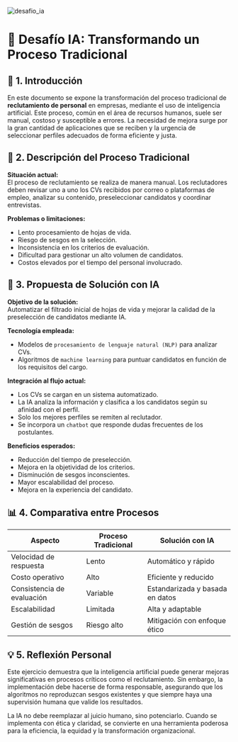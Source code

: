 ![desafio_ia](https://github.com/user-attachments/assets/cb11562c-9c8d-4c08-ae7a-c3863c63e5f4)

# 🤖 Desafío IA: Transformando un Proceso Tradicional

## 📌 1. Introducción

En este documento se expone la transformación del proceso tradicional de **reclutamiento de personal** en empresas, mediante el uso de inteligencia artificial. Este proceso, común en el área de recursos humanos, suele ser manual, costoso y susceptible a errores. La necesidad de mejora surge por la gran cantidad de aplicaciones que se reciben y la urgencia de seleccionar perfiles adecuados de forma eficiente y justa.

## 🔄 2. Descripción del Proceso Tradicional

**Situación actual:**  
El proceso de reclutamiento se realiza de manera manual. Los reclutadores deben revisar uno a uno los CVs recibidos por correo o plataformas de empleo, analizar su contenido, preseleccionar candidatos y coordinar entrevistas.

**Problemas o limitaciones:**  
- Lento procesamiento de hojas de vida.  
- Riesgo de sesgos en la selección.  
- Inconsistencia en los criterios de evaluación.  
- Dificultad para gestionar un alto volumen de candidatos.  
- Costos elevados por el tiempo del personal involucrado.

## 🤖 3. Propuesta de Solución con IA

**Objetivo de la solución:**  
Automatizar el filtrado inicial de hojas de vida y mejorar la calidad de la preselección de candidatos mediante IA.

**Tecnología empleada:**  
- Modelos de `procesamiento de lenguaje natural (NLP)` para analizar CVs.  
- Algoritmos de `machine learning` para puntuar candidatos en función de los requisitos del cargo.

**Integración al flujo actual:**  
- Los CVs se cargan en un sistema automatizado.  
- La IA analiza la información y clasifica a los candidatos según su afinidad con el perfil.  
- Solo los mejores perfiles se remiten al reclutador.  
- Se incorpora un `chatbot` que responde dudas frecuentes de los postulantes.

**Beneficios esperados:**  
- Reducción del tiempo de preselección.  
- Mejora en la objetividad de los criterios.  
- Disminución de sesgos inconscientes.  
- Mayor escalabilidad del proceso.  
- Mejora en la experiencia del candidato.

## 📊 4. Comparativa entre Procesos

| Aspecto                    | Proceso Tradicional              | Solución con IA                         |
|----------------------------|----------------------------------|-----------------------------------------|
| Velocidad de respuesta     | Lento                            | Automático y rápido                     |
| Costo operativo            | Alto                             | Eficiente y reducido                    |
| Consistencia de evaluación | Variable                         | Estandarizada y basada en datos         |
| Escalabilidad              | Limitada                         | Alta y adaptable                        |
| Gestión de sesgos          | Riesgo alto                      | Mitigación con enfoque ético            |

## 💡 5. Reflexión Personal

Este ejercicio demuestra que la inteligencia artificial puede generar mejoras significativas en procesos críticos como el reclutamiento. Sin embargo, la implementación debe hacerse de forma responsable, asegurando que los algoritmos no reproduzcan sesgos existentes y que siempre haya una supervisión humana que valide los resultados.

La IA no debe reemplazar al juicio humano, sino potenciarlo. Cuando se implementa con ética y claridad, se convierte en una herramienta poderosa para la eficiencia, la equidad y la transformación organizacional.

